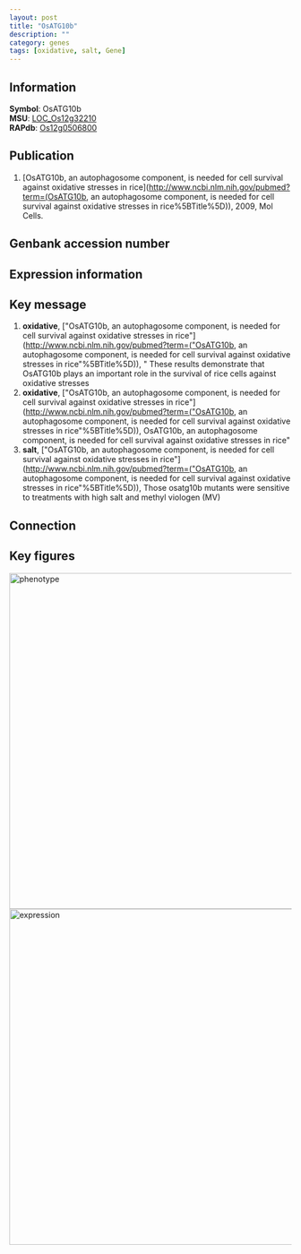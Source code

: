 ```yaml
---
layout: post
title: "OsATG10b"
description: ""
category: genes
tags: [oxidative, salt, Gene]
---
```


## Information
__Symbol__: OsATG10b  
__MSU__: [LOC_Os12g32210](http://rice.plantbiology.msu.edu/cgi-bin/ORF_infopage.cgi?orf=LOC_Os12g32210)  
__RAPdb__: [Os12g0506800](http://rapdb.dna.affrc.go.jp/viewer/gbrowse_details/irgsp1?name=Os12g0506800)  

## Publication
1. [OsATG10b, an autophagosome component, is needed for cell survival against oxidative stresses in rice](http://www.ncbi.nlm.nih.gov/pubmed?term=(OsATG10b, an autophagosome component, is needed for cell survival against oxidative stresses in rice%5BTitle%5D)), 2009, Mol Cells.

## Genbank accession number

## Expression information

## Key message
1. __oxidative__, ["OsATG10b, an autophagosome component, is needed for cell survival against oxidative stresses in rice"](http://www.ncbi.nlm.nih.gov/pubmed?term=("OsATG10b, an autophagosome component, is needed for cell survival against oxidative stresses in rice"%5BTitle%5D)), " These results demonstrate that OsATG10b plays an important role in the survival of rice cells against oxidative stresses
2. __oxidative__, ["OsATG10b, an autophagosome component, is needed for cell survival against oxidative stresses in rice"](http://www.ncbi.nlm.nih.gov/pubmed?term=("OsATG10b, an autophagosome component, is needed for cell survival against oxidative stresses in rice"%5BTitle%5D)), OsATG10b, an autophagosome component, is needed for cell survival against oxidative stresses in rice"
3. __salt__, ["OsATG10b, an autophagosome component, is needed for cell survival against oxidative stresses in rice"](http://www.ncbi.nlm.nih.gov/pubmed?term=("OsATG10b, an autophagosome component, is needed for cell survival against oxidative stresses in rice"%5BTitle%5D)),  Those osatg10b mutants were sensitive to treatments with high salt and methyl viologen (MV)

## Connection

## Key figures
<img src="http://ricencode.github.io/images/OsATG10b.pheno.png" alt="phenotype"  style="width: 600px;"/>

<img src="http://ricencode.github.io/images/OsATG10b.exp.png" alt="expression"  style="width: 600px;"/>


